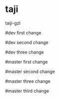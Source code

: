 # taji
taiji-gzl

#dev first change

#dev second change


#dev three change

#master first change

#master second change

#master three change

#master third change

